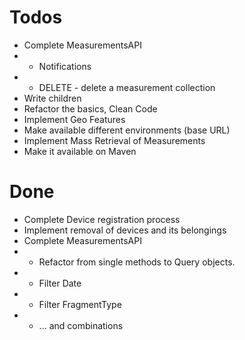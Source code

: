 # Todos

* Complete MeasurementsAPI
* * Notifications
* * DELETE - delete a measurement collection
* Write children
* Refactor the basics, Clean Code
* Implement Geo Features
* Make available different environments (base URL)
* Implement Mass Retrieval of Measurements 
* Make it available on Maven


# Done

* Complete Device registration process
* Implement removal of devices and its belongings
* Complete MeasurementsAPI
* * Refactor from single methods to Query objects. 
* * Filter Date
* * Filter FragmentType
* * ... and combinations
